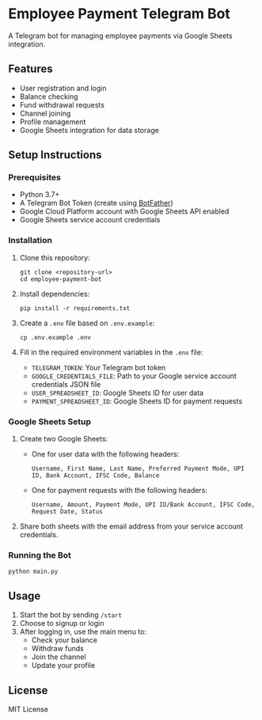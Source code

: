 # Employee Payment Telegram Bot

A Telegram bot for managing employee payments via Google Sheets integration.

## Features

- User registration and login
- Balance checking
- Fund withdrawal requests
- Channel joining
- Profile management
- Google Sheets integration for data storage

## Setup Instructions

### Prerequisites

- Python 3.7+
- A Telegram Bot Token (create using [BotFather](https://t.me/botfather))
- Google Cloud Platform account with Google Sheets API enabled
- Google Sheets service account credentials

### Installation

1. Clone this repository:
   ```
   git clone <repository-url>
   cd employee-payment-bot
   ```

2. Install dependencies:
   ```
   pip install -r requirements.txt
   ```

3. Create a `.env` file based on `.env.example`:
   ```
   cp .env.example .env
   ```

4. Fill in the required environment variables in the `.env` file:
   - `TELEGRAM_TOKEN`: Your Telegram bot token
   - `GOOGLE_CREDENTIALS_FILE`: Path to your Google service account credentials JSON file
   - `USER_SPREADSHEET_ID`: Google Sheets ID for user data
   - `PAYMENT_SPREADSHEET_ID`: Google Sheets ID for payment requests

### Google Sheets Setup

1. Create two Google Sheets:
   - One for user data with the following headers:
     ```
     Username, First Name, Last Name, Preferred Payment Mode, UPI ID, Bank Account, IFSC Code, Balance
     ```
   - One for payment requests with the following headers:
     ```
     Username, Amount, Payment Mode, UPI ID/Bank Account, IFSC Code, Request Date, Status
     ```

2. Share both sheets with the email address from your service account credentials.

### Running the Bot

```
python main.py
```

## Usage

1. Start the bot by sending `/start`
2. Choose to signup or login
3. After logging in, use the main menu to:
   - Check your balance
   - Withdraw funds
   - Join the channel
   - Update your profile

## License

MIT License